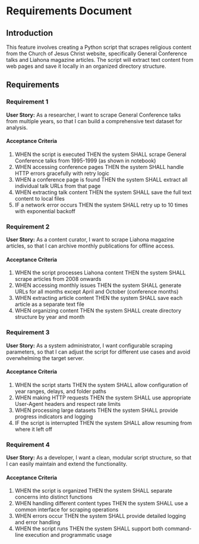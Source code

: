 # Requirements Document

## Introduction

This feature involves creating a Python script that scrapes religious content from the Church of Jesus Christ website, specifically General Conference talks and Liahona magazine articles. The script will extract text content from web pages and save it locally in an organized directory structure.

## Requirements

### Requirement 1

**User Story:** As a researcher, I want to scrape General Conference talks from multiple years, so that I can build a comprehensive text dataset for analysis.

#### Acceptance Criteria

1. WHEN the script is executed THEN the system SHALL scrape General Conference talks from 1995-1999 (as shown in notebook)
2. WHEN accessing conference pages THEN the system SHALL handle HTTP errors gracefully with retry logic
3. WHEN a conference page is found THEN the system SHALL extract all individual talk URLs from that page
4. WHEN extracting talk content THEN the system SHALL save the full text content to local files
5. IF a network error occurs THEN the system SHALL retry up to 10 times with exponential backoff

### Requirement 2

**User Story:** As a content curator, I want to scrape Liahona magazine articles, so that I can archive monthly publications for offline access.

#### Acceptance Criteria

1. WHEN the script processes Liahona content THEN the system SHALL scrape articles from 2008 onwards
2. WHEN accessing monthly issues THEN the system SHALL generate URLs for all months except April and October (conference months)
3. WHEN extracting article content THEN the system SHALL save each article as a separate text file
4. WHEN organizing content THEN the system SHALL create directory structure by year and month

### Requirement 3

**User Story:** As a system administrator, I want configurable scraping parameters, so that I can adjust the script for different use cases and avoid overwhelming the target server.

#### Acceptance Criteria

1. WHEN the script starts THEN the system SHALL allow configuration of year ranges, delays, and folder paths
2. WHEN making HTTP requests THEN the system SHALL use appropriate User-Agent headers and respect rate limits
3. WHEN processing large datasets THEN the system SHALL provide progress indicators and logging
4. IF the script is interrupted THEN the system SHALL allow resuming from where it left off

### Requirement 4

**User Story:** As a developer, I want a clean, modular script structure, so that I can easily maintain and extend the functionality.

#### Acceptance Criteria

1. WHEN the script is organized THEN the system SHALL separate concerns into distinct functions
2. WHEN handling different content types THEN the system SHALL use a common interface for scraping operations
3. WHEN errors occur THEN the system SHALL provide detailed logging and error handling
4. WHEN the script runs THEN the system SHALL support both command-line execution and programmatic usage